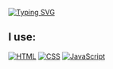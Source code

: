 [![Typing SVG](https://readme-typing-svg.demolab.com?font=courier+new&size=30&duration=3000&pause=10&color=FF0FA2&width=435&lines=Hello!+I'm+Gosia++%F0%9F%91%8B)](https://git.io/typing-svg)


  ## <b>I use:</b>
<a href="https://github.com/search?q=user%3ADenverCoder1+language%3Ahtml"><img alt="HTML" src="https://img.shields.io/badge/HTML-E34F26.svg?logo=html5&logoColor=white"></a>
  <a href="https://github.com/search?q=user%3ADenverCoder1+language%3Acss"><img alt="CSS" src="https://img.shields.io/badge/CSS-1572B6.svg?logo=css3&logoColor=white"></a>
   <a href="https://github.com/search?q=user%3ADenverCoder1+language%3Ajavascript"><img alt="JavaScript" src="https://img.shields.io/badge/JavaScript-F7DF1E.svg?logo=javascript&logoColor=black"></a>
